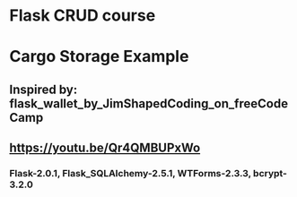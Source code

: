 # Flask CRUD course
# Cargo Storage Example

## Inspired by: flask_wallet_by_JimShapedCoding_on_freeCodeCamp
## https://youtu.be/Qr4QMBUPxWo

### Flask-2.0.1, Flask_SQLAlchemy-2.5.1, WTForms-2.3.3, bcrypt-3.2.0
